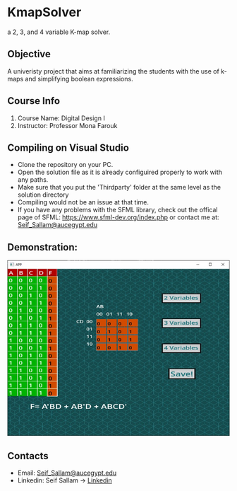 # KmapSolver
a 2, 3, and 4 variable K-map solver.

## Objective
A univeristy project that aims at familiarizing the students with the use of k-maps and simplifying boolean expressions. 

## Course Info
1. Course Name: Digital Design I
2. Instructor: Professor Mona Farouk 

## Compiling on Visual Studio
* Clone the repository on your PC.
* Open the solution file as it is already configuired properly to work with any paths.
* Make sure that you put the 'Thirdparty' folder at the same level as the solution directory
* Compiling would not be an issue at that time. 
* If you have any problems with the SFML library, check out the offical page of SFML: https://www.sfml-dev.org/index.php or contact me at: Seif_Sallam@aucegypt.edu

## Demonstration:
![Image of the Program](https://github.com/Seif-Sallam/KmapSolver/blob/master/Demo.jpg)

## Contacts
* Email: Seif_Sallam@aucegypt.edu
* Linkedin: Seif Sallam -> [Linkedin](https://www.linkedin.com/in/seif-sallam-b58bba196)
